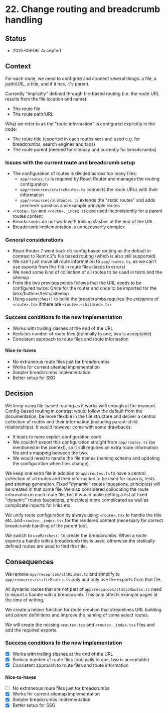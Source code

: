 # 22. Change routing and breadcrumb handling

## Status

- 2025-06-06: Accepted

## Context

For each route, we need to configure and connect several things: a file, a path/URL, a title, and if it has, it's parent.

Currently "implicitly" defined through file-based routing (i.e. the route URL results from the file location and name):

- The route file
- The route path/URL

What we refer to as the "route information" is configured explicitly in the code:

- The route title (exported in each routes `meta` and used e.g. for breadcrumbs, search engines and tabs)
- The route parent (needed for sitemap and currently for breadcrumbs)

### Issues with the current route and breadcrumb setup

- The configuration of routes is divided across too many files:
  - `app/routes.ts` is required by React Router and manages the routing configuration
  - `app/resources/staticRoutes.ts` connects the route URLs with their information
  - `app/resources/allRoutes.ts` extends the "static routes" and adds precheck question and example principle routes
- `<route>.tsx` and `<route>._index.tsx` are used inconsistently for a parent routes content
- Breadcrumbs do not work with trailing slashes at the end of the URL
- Breadcrumb implementation is unnecessarily complex

### General considerations

- React Router 7 went back do config based routing as the default in contrast to Remix 2's file based routing (which is also still supported)
- We can't just move all route information to `app/routes.ts`, as we can't use exports from this file in route files (leads to errors)
- We need some kind of collection of all routes to be used in tests and the sitemap
- From the two previous points follows that the URL needs to be configured twice: Once for the router and once to be imported for the links/buttons/tests/sitemap
- Using `useMatches()` to build the breadcrumbs requires the existence of `<route>.tsx` if there are `<route>.<children>.tsx`

### Success conditions fo the new implementation

- Works with trailing slashes at the end of the URL
- Reduces number of route files (optimally to one, two is acceptable)
- Consistent approach to route files and route information

#### Nice-to-haves

- No extraneous route files just for breadcrumbs
- Works for current sitemap implementation
- Simpler breadcrumbs implementation
- Better setup for SSG

## Decision

We keep using file-based routing as it works well enough at the moment. Config-based routing in contrast would follow the default from the documentation, be more flexible in the file structure and deliver a central collection of routes and their information (including parent-child relationships). It would however come with some drawbacks:

- It leads to more explicit configuration code
- We couldn't export this configuration straight from `app/routes.ts` (as mentioned in the context), so it still requires an extra route information file and a mapping between the two.
- We would need to handle the file names (naming schema and updating the configuration when files change).

We keep one extra file in addition to `app/routes.ts` to have a central collection of all routes and their information to be used for imports, tests and sitemap generation. Fixed "dynamic" routes (questions, principles) will be created in that same file. We also considered collocating the route information in each route file, but it would make getting a list of fixed "dynamic" routes (questions, principles) more complicated as well as complicate imports for links etc.

We unify route configuration by always using `<route>.tsx` to handle the title etc. and `<route>._index.tsx` for the rendered content (necessary for correct breadcrumb handling of the parent too).

We switch to `useMatches()` to create the breadcrumbs. When a route exports a handle with a breadcrumb this is used, otherwise the statically defined routes are used to find the title.

## Consequences

We remove `app/resources/allRoutes.ts` and simplify to `app/resources/staticRoutes.ts` only and only use the exports from that file.

All dynamic routes that are not part of `app/resources/staticRoutes.ts` need to export a handle with a breadcrumb. This only affects example pages at the time of writing.

We create a helper function for route creation that streamlines URL building and parent definitions and improve the naming of some select routes.

We will create the missing `<route>.tsx` and `<route>._index.tsx` files and add the required exports.

### Success conditions fo the new implementation

- [x] Works with trailing slashes at the end of the URL
- [x] Reduce number of route files (optimally to one, two is acceptable)
- [x] Consistent approach to route files and route information

#### Nice-to-haves

- [ ] No extraneous route files just for breadcrumbs
- [x] Works for current sitemap implementation
- [x] Simpler breadcrumbs implementation
- [x] Better setup for SSG
